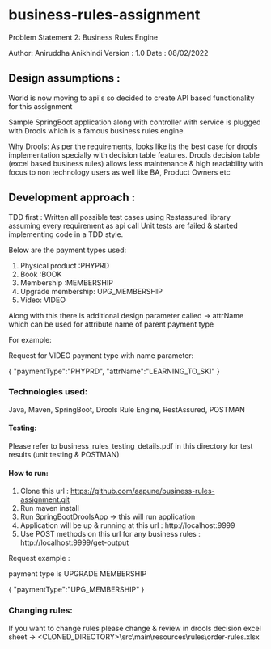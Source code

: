 # business-rules-assignment


Problem Statement 2: Business Rules Engine



Author: Aniruddha Anikhindi
Version : 1.0
Date : 08/02/2022

## Design assumptions :

World is now moving to api's so decided to create API based functionality for this assignment

Sample SpringBoot application along with controller with service is plugged with Drools which is a famous business rules engine.


Why Drools:
As per the requirements, looks like its the best case for drools implementation specially with decision table features.
Drools decision table (excel based business rules) allows less maintenance & high readability with focus to non technology users as well like BA, Product Owners etc



## Development approach :
TDD first : Written all possible test cases using Restassured library assuming every requirement as api call
Unit tests are failed & started implementing code in a TDD style.

Below are the payment types used:

1. Physical product :PHYPRD
2. Book :BOOK
3. Membership :MEMBERSHIP
4. Upgrade membership: UPG_MEMBERSHIP
5. Video: VIDEO

Along with this there is additional design parameter called -> attrName which can be used for attribute name of parent payment type 

For example:

Request for VIDEO payment type with name parameter:

{
    "paymentType":"PHYPRD",
    "attrName":"LEARNING_TO_SKI"
}



### Technologies used:
Java, Maven, SpringBoot, Drools Rule Engine, RestAssured, POSTMAN


#### Testing:

Please refer to business_rules_testing_details.pdf in this directory for test results (unit testing & POSTMAN)



#### How to run:
1. Clone this url : https://github.com/aapune/business-rules-assignment.git
2. Run maven install
3. Run SpringBootDroolsApp -> this will run application
4. Application will be up & running at this url : http://localhost:9999
5. Use POST methods on this url for any business rules : http://localhost:9999/get-output


Request example :

payment type is UPGRADE MEMBERSHIP

{
    "paymentType":"UPG_MEMBERSHIP"
}



### Changing rules:

If you want to change rules please change & review in drools decision excel sheet -> <CLONED_DIRECTORY>\src\main\resources\rules\order-rules.xlsx